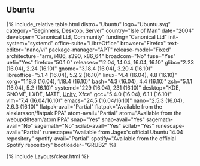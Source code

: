 ## Ubuntu
{% include_relative table.html distro="Ubuntu" logo="Ubuntu.svg" category="Beginners, Desktop, Server" country="Isle of Man" date="2004" developer="Canonical Ltd, Community" funding="Canonical Ltd" init-system="systemd" office-suite="LibreOffice" browser="Firefox" text-editor="nano/vi" package-manager="APT" release-model="Fixed" architecture="arm, i486, s390, x86_64" broadcom="No" fuse="Yes" uefi="Yes" firefox="50.1.0" releases="12.04, 14.04, 16.04, 16.10" glibc="2.23 (16.04), 2.24 (16.10)" gnome="3.18.4 (16.04), 3.20.4 (16.10)" libreoffice="5.1.4 (16.04), 5.2.2 (16.10)" linux="4.4 (16.04), 4.8 (16.10)" xorg="1.18.3 (16.04), 1.18.4 (16.10)" bash="4.3 (16.04), 4.4 (16.10)" zsh="5.1.1 (16.04), 5.2 (16.10)" systemd="229 (16.04), 231 (16.10)" desktop="KDE, GNOME, LXDE, MATE, <a href='https://en.wikipedia.org/wiki/Unity_(user_interface)' link='_blank'>Unity</a>, Xfce" gcc="5.4.0 (16.04), 6.1.1 (16.10)" vim="7.4 (16.04/16.10)" emacs="24.5 (16.04/16.10)" nano="2.5.3 (16.04), 2.6.3 (16.10)" flatpak-avail="Partial" flatpak="Available from the alexlarsson/flatpak PPA" atom-avail="Partial" atom="Available from the webupd8team/atom PPA" snap="Yes" snap-avail="Yes" sagemath-avail="No" sagemath="No" scilab-avail="Yes" scilab="Yes" runescape-avail="Partial" runescape="Available from Jagex's official Ubuntu 14.04 repository" spotify-avail="Partial" spotify="Available from the official Spotify repository" bootloader="GRUB2" %}

{% include Layouts/clear.html %}
